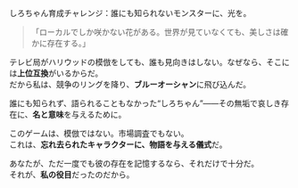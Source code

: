 しろちゃん育成チャレンジ：誰にも知られないモンスターに、光を。

> 「ローカルでしか咲かない花がある。世界が見ていなくても、美しさは確かに存在する。」

テレビ局がハリウッドの模倣をしても、誰も見向きはしない。なぜなら、そこには**上位互換**がいるからだ。  
だから私は、競争のリングを降り、**ブルーオーシャン**に飛び込んだ。  

誰にも知られず、語られることもなかった“しろちゃん”――その無垢で哀しき存在に、**名と意味**を与えるために。

このゲームは、模倣ではない。市場調査でもない。  
これは、**忘れ去られたキャラクターに、物語を与える儀式**だ。

あなたが、ただ一度でも彼の存在を記憶するなら、それだけで十分だ。  
それが、**私の役目**だったのだから。
